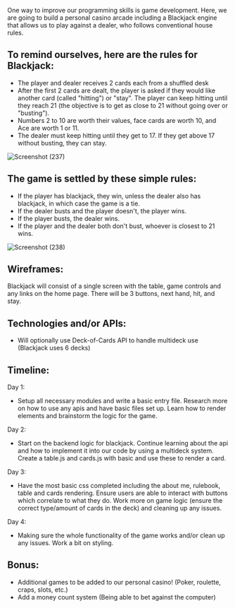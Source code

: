 
One way to improve our programming skills is game development. Here, we are going to build a personal casino arcade including a Blackjack engine that allows us to play against a dealer, who follows conventional house rules. 

## To remind ourselves, here are the rules for Blackjack:
* The player and dealer receives 2 cards each from a shuffled desk
* After the first 2 cards are dealt, the player is asked if they would like another card (called "hitting") or "stay". The player can keep hitting until they reach 21 (the objective is to get as close to 21 without going over or "busting"). 
* Numbers 2 to 10 are worth their values, face cards are worth 10, and Ace are worth 1 or 11. 
* The dealer must keep hitting until they get to 17. If they get above 17 without busting, they can stay.

![Screenshot (237)](https://user-images.githubusercontent.com/75908795/125553176-7f542c4b-a0b1-47c0-86d6-e4f1359baebd.png)

## The game is settled by these simple rules:
* If the player has blackjack, they win, unless the dealer also has blackjack, in which case the game is a tie.
* If the dealer busts and the player doesn't, the player wins.
* If the player busts, the dealer wins.
* If the player and the dealer both don't bust, whoever is closest to 21 wins.

![Screenshot (238)](https://user-images.githubusercontent.com/75908795/125553188-7d474c89-7041-4af0-8c90-8b47e5ca517b.png)


## Wireframes:
Blackjack will consist of a single screen with the table, game controls and any links on the home page. There will be 3 buttons, next hand, hit, and stay. 

## Technologies and/or APIs:
* Will optionally use Deck-of-Cards API to handle multideck use (Blackjack uses 6 decks)

## Timeline:
Day 1: 
* Setup all necessary modules and write a basic entry file. Research more on how to use any apis and have basic files set up. Learn how to render elements and brainstorm the logic for the game.

Day 2: 
* Start on the backend logic for blackjack. Continue learning about the api and how to implement it into our code by using a multideck system. Create a table.js and cards.js with basic and use these to render a card.

Day 3:
* Have the most basic css completed including the about me, rulebook, table and cards rendering. Ensure users are able to interact with buttons which correlate to what they do. Work more on game logic (ensure the correct type/amount of cards in the deck) and cleaning up any issues.

Day 4:
* Making sure the whole functionality of the game works and/or clean up any issues. Work a bit on styling.

## Bonus:
* Additional games to be added to our personal casino! (Poker, roulette, craps, slots, etc.)
* Add a money count system (Being able to bet against the computer)
